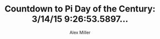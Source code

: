 ---
layout: post
title: "Countdown to Pi Day of the Century: 3/14/15 9:26:53.5897..."
categories: blog
author: "Alex Miller"
meta:
tags: template
thumbnail: http://alex.miller.im/countdown-pi-day-2015-3-14-15-9-26-53/pi-day-share.jpg
source: http://alex.miller.im/countdown-pi-day-2015-3-14-15-9-26-53/
---